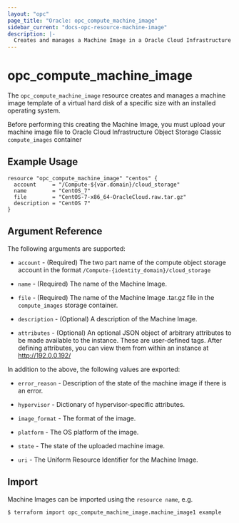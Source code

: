 ```yaml
---
layout: "opc"
page_title: "Oracle: opc_compute_machine_image"
sidebar_current: "docs-opc-resource-machine-image"
description: |-
  Creates and manages a Machine Image in a Oracle Cloud Infrastructure Compute Classic identity domain.
---
```


# opc\_compute\_machine\_image

The ``opc_compute_machine_image`` resource creates and manages a machine image template of a virtual hard disk of a specific size with an installed operating system.

Before performing this creating the Machine Image, you must upload your machine image file to Oracle Cloud Infrastructure Object Storage Classic `compute_images` container


## Example Usage

```hcl
resource "opc_compute_machine_image" "centos" {
  account     = "/Compute-${var.domain}/cloud_storage"
  name        = "CentOS_7"
  file        = "CentOS-7-x86_64-OracleCloud.raw.tar.gz"
  description = "CentOS 7"
}
```

## Argument Reference

The following arguments are supported:

* `account` - (Required) The two part name of the compute object storage account in the format `/Compute-{identity_domain}/cloud_storage`

* `name` - (Required) The name of the Machine Image.

* `file` - (Required) The name of the Machine Image .tar.gz file in the `compute_images` storage container.

* `description` - (Optional) A description of the Machine Image.

* `attributes` - (Optional) An optional JSON object of arbitrary attributes to be made available to the instance. These are user-defined tags. After defining attributes, you can view them from within an instance at http://192.0.0.192/

In addition to the above, the following values are exported:

* `error_reason` - Description of the state of the machine image if there is an error.

* `hypervisor` -  Dictionary of hypervisor-specific attributes.

* `image_format` - The format of the image.

* `platform` - The OS platform of the image.

* `state` - The state of the uploaded machine image.

* `uri` - The Uniform Resource Identifier for the Machine Image.

## Import

Machine Images can be imported using the `resource name`, e.g.

```shell
$ terraform import opc_compute_machine_image.machine_image1 example
```
